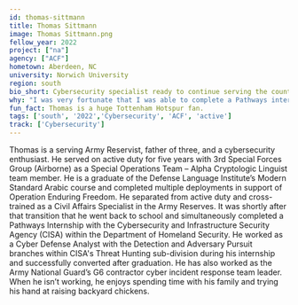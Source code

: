 ```yaml
---
id: thomas-sittmann
title: Thomas Sittmann
image: Thomas Sittmann.png
fellow_year: 2022
project: ["na"]
agency: ["ACF"]
hometown: Aberdeen, NC
university: Norwich University
region: south
bio_short: Cybersecurity specialist ready to continue serving the country with his technology skills 
why: "I was very fortunate that I was able to complete a Pathways internship with CISA. Having worked in the technology sector and also being in the military, I saw the critical need for technology specialists. I also wanted work as a civil servant again and the Digital Corps helped fill that desire while providing a great opportunity. It pairs my passion to continue serving with filling the technology gap we have in the United States."
fun_fact: Thomas is a huge Tottenham Hotspur fan.
tags: ['south', '2022','Cybersecurity', 'ACF', 'active']
track: ['Cybersecurity']
---
```


Thomas is a serving Army Reservist, father of three, and a cybersecurity enthusiast. He served on active duty for five years with 3rd Special Forces Group (Airborne) as a Special Operations Team – Alpha Cryptologic Linguist team member. He is a graduate of the Defense Language Institute’s Modern Standard Arabic course and completed multiple deployments in support of Operation Enduring Freedom. He separated from active duty and cross-trained as a Civil Affairs Specialist in the Army Reserves. It was shortly after that transition that he went back to school and simultaneously completed a Pathways Internship with the Cybersecurity and Infrastructure Security Agency (CISA) within the Department of Homeland Security. He worked as a Cyber Defense Analyst with the Detection and Adversary Pursuit branches within CISA's Threat Hunting sub-division during his internship and successfully converted after graduation. He has also worked as the Army National Guard’s G6 contractor cyber incident response team leader. When he isn’t working, he enjoys spending time with his family and trying his hand at raising backyard chickens.         